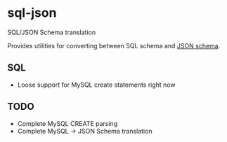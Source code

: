 # sql-json
SQL/JSON Schema translation

Provides utilities for converting between SQL schema and [JSON schema](http://json-schema.org/).

## SQL
* Loose support for MySQL create statements right now

## TODO
* Complete MySQL CREATE parsing
* Complete MySQL -> JSON Schema translation
